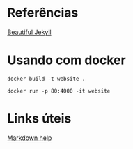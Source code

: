 # Referências

[Beautiful Jekyll](https://github.com/daattali/beautiful-jekyll#readme)  

# Usando com docker

```
docker build -t website .
```

```
docker run -p 80:4000 -it website
```

# Links úteis

[Markdown help](https://kramdown.gettalong.org/syntax.html#images)
